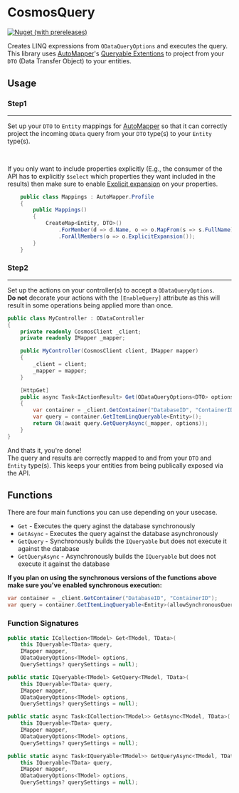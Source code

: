 # CosmosQuery

[![Nuget (with prereleases)](https://img.shields.io/nuget/vpre/CosmosQuery?color=blue&style=for-the-badge)](https://www.nuget.org/packages/CosmosQuery)

Creates LINQ expressions from `ODataQueryOptions` and executes the query.
This library uses [AutoMapper][AutoMapper]'s [Queryable Extentions](https://docs.automapper.org/en/stable/Queryable-Extensions.html) to project from your `DTO` (Data Transfer Object) to your entities.

## Usage

### <b>Step1</b>
<hr>

Set up your `DTO` to `Entity` mappings for [AutoMapper][AutoMapper] so that it can correctly project the incoming `OData` query from your `DTO` type(s) to your `Entity` type(s).

<br>

If you only want to include properties explicitly (E.g., the consumer of the API has to explicitly `$select` which properties they want included in the results) then make sure to enable [Explicit expansion](https://docs.automapper.org/en/stable/Queryable-Extensions.html?highlight=explicitexpansions#explicit-expansion) on your properties.


```c#
    public class Mappings : AutoMapper.Profile
    {
        public Mappings()
        {
            CreateMap<Entity, DTO>()
                .ForMember(d => d.Name, o => o.MapFrom(s => s.FullName))                
                .ForAllMembers(o => o.ExplicitExpansion());
        }
    }
```

### <b>Step2</b>
<hr>

Set up the actions on your controller(s) to accept a `ODataQueryOptions`.
<br>
**Do not** decorate your actions with the `[EnableQuery]` attribute as this will result in some operations being applied more than once.

```c#
public class MyController : ODataController
{
    private readonly CosmosClient _client;
    private readonly IMapper _mapper;

    public MyController(CosmosClient client, IMapper mapper)
    {
        _client = client;
        _mapper = mapper;
    }

    [HttpGet]
    public async Task<IActionResult> Get(ODataQueryOptions<DTO> options)
    {
        var container = _client.GetContainer("DatabaseID", "ContainerID");
        var query = container.GetItemLinqQueryable<Entity>();
        return Ok(await query.GetQueryAsync(_mapper, options));
    }
}
```

And thats it, you're done!
<br>
The query and results are correctly mapped to and from your `DTO` and `Entity` type(s). This keeps your entities from being publically exposed via the API.

## Functions

There are four main functions you can use depending on your usecase.
-   `Get` - Executes the query aginst the database synchronously
-   `GetAsync` - Executes the query against the database asynchronously
-   `GetQuery` - Synchronously builds the `IQueryable` but does not execute it against the database
-   `GetQueryAsync` - Asynchronously builds the `IQueryable` but does not execute it against the database

<b>If you plan on using the synchronous versions of the functions above make sure you've enabled synchronous execution:</b>

```c#
var container = _client.GetContainer("DatabaseID", "ContainerID");
var query = container.GetItemLinqQueryable<Entity>(allowSynchronousQueryExecution: true);
```

### Function Signatures

```c#
public static ICollection<TModel> Get<TModel, TData>(
    this IQueryable<TData> query, 
    IMapper mapper, 
    ODataQueryOptions<TModel> options, 
    QuerySettings? querySettings = null);

public static IQueryable<TModel> GetQuery<TModel, TData>(
    this IQueryable<TData> query,
    IMapper mapper,
    ODataQueryOptions<TModel> options,
    QuerySettings? querySettings = null);

public static async Task<ICollection<TModel>> GetAsync<TModel, TData>(
    this IQueryable<TData> query, 
    IMapper mapper, 
    ODataQueryOptions<TModel> options, 
    QuerySettings? querySettings = null);

public static async Task<IQueryable<TModel>> GetQueryAsync<TModel, TData>(
    this IQueryable<TData> query, 
    IMapper mapper, 
    ODataQueryOptions<TModel> options, 
    QuerySettings? querySettings = null);
```

[AutoMapper]: https://github.com/AutoMapper/AutoMapper

